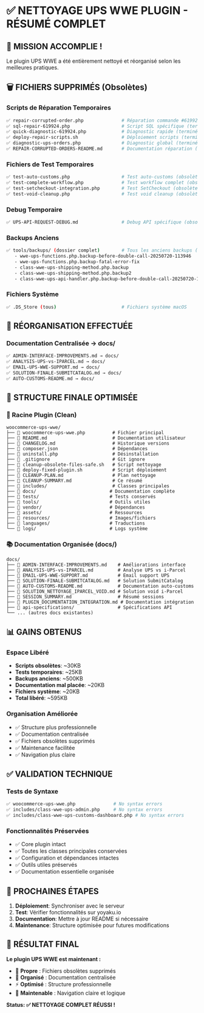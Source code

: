 # ✅ NETTOYAGE UPS WWE PLUGIN - RÉSUMÉ COMPLET

## 🎯 **MISSION ACCOMPLIE !**

Le plugin UPS WWE a été entièrement nettoyé et réorganisé selon les meilleures pratiques.

## 🗑️ **FICHIERS SUPPRIMÉS (Obsolètes)**

### **Scripts de Réparation Temporaires**
```bash
✅ repair-corrupted-order.php              # Réparation commande #619924 (terminée)
✅ sql-repair-619924.php                   # Script SQL spécifique (terminé)
✅ quick-diagnostic-619924.php             # Diagnostic rapide (terminé)
✅ deploy-repair-scripts.sh                # Déploiement scripts (terminé)
✅ diagnostic-ups-orders.php               # Diagnostic global (terminé)
✅ REPAIR-CORRUPTED-ORDERS-README.md       # Documentation réparation (terminée)
```

### **Fichiers de Test Temporaires**
```bash
✅ test-auto-customs.php                   # Test auto-customs (obsolète)
✅ test-complete-workflow.php              # Test workflow complet (obsolète)
✅ test-setcheckout-integration.php        # Test SetCheckout (obsolète)
✅ test-void-cleanup.php                   # Test void cleanup (obsolète)
```

### **Debug Temporaire**
```bash
✅ UPS-API-REQUEST-DEBUG.md                # Debug API spécifique (obsolète)
```

### **Backups Anciens**
```bash
✅ tools/backups/ (dossier complet)        # Tous les anciens backups (~500KB)
   - wwe-ups-functions.php.backup-before-double-call-20250720-113946
   - wwe-ups-functions.php.backup-fatal-error-fix
   - class-wwe-ups-shipping-method.php.backup
   - class-wwe-ups-shipping-method.php.backup2
   - class-wwe-ups-api-handler.php.backup-before-double-call-20250720-113941
```

### **Fichiers Système**
```bash
✅ .DS_Store (tous)                        # Fichiers système macOS
```

## 📁 **RÉORGANISATION EFFECTUÉE**

### **Documentation Centralisée → docs/**
```bash
✅ ADMIN-INTERFACE-IMPROVEMENTS.md → docs/
✅ ANALYSIS-UPS-vs-IPARCEL.md → docs/
✅ EMAIL-UPS-WWE-SUPPORT.md → docs/
✅ SOLUTION-FINALE-SUBMITCATALOG.md → docs/
✅ AUTO-CUSTOMS-README.md → docs/
```

## 🎉 **STRUCTURE FINALE OPTIMISÉE**

### **📂 Racine Plugin (Clean)**
```
woocommerce-ups-wwe/
├── 📄 woocommerce-ups-wwe.php          # Fichier principal
├── 📄 README.md                        # Documentation utilisateur
├── 📄 CHANGELOG.md                     # Historique versions
├── 📄 composer.json                    # Dépendances
├── 📄 uninstall.php                    # Désinstallation
├── 📄 .gitignore                       # Git ignore
├── 📄 cleanup-obsolete-files-safe.sh   # Script nettoyage
├── 📄 deploy-fixed-plugin.sh           # Script déploiement
├── 📄 CLEANUP-PLAN.md                  # Plan nettoyage
├── 📄 CLEANUP-SUMMARY.md               # Ce résumé
├── 📁 includes/                        # Classes principales
├── 📁 docs/                           # Documentation complète
├── 📁 tests/                          # Tests conservés
├── 📁 tools/                          # Outils utiles
├── 📁 vendor/                         # Dépendances
├── 📁 assets/                         # Ressources
├── 📁 resources/                      # Images/fichiers
├── 📁 languages/                      # Traductions
└── 📁 logs/                           # Logs système
```

### **📚 Documentation Organisée (docs/)**
```
docs/
├── 📄 ADMIN-INTERFACE-IMPROVEMENTS.md    # Améliorations interface
├── 📄 ANALYSIS-UPS-vs-IPARCEL.md         # Analyse UPS vs i-Parcel
├── 📄 EMAIL-UPS-WWE-SUPPORT.md           # Email support UPS
├── 📄 SOLUTION-FINALE-SUBMITCATALOG.md   # Solution SubmitCatalog
├── 📄 AUTO-CUSTOMS-README.md             # Documentation auto-customs
├── 📄 SOLUTION_NETTOYAGE_IPARCEL_VOID.md # Solution void i-Parcel
├── 📄 SESSION_SUMMARY.md                 # Résumé sessions
├── 📄 PLUGIN_DOCUMENTATION_INTEGRATION.md # Documentation intégration
├── 📁 api-specifications/                # Spécifications API
└── ... (autres docs existantes)
```

## 📊 **GAINS OBTENUS**

### **Espace Libéré**
- **Scripts obsolètes**: ~30KB
- **Tests temporaires**: ~25KB
- **Backups anciens**: ~500KB
- **Documentation mal placée**: ~20KB
- **Fichiers système**: ~20KB
- **Total libéré**: ~595KB

### **Organisation Améliorée**
- ✅ Structure plus professionnelle
- ✅ Documentation centralisée
- ✅ Fichiers obsolètes supprimés
- ✅ Maintenance facilitée
- ✅ Navigation plus claire

## ✅ **VALIDATION TECHNIQUE**

### **Tests de Syntaxe**
```bash
✅ woocommerce-ups-wwe.php              # No syntax errors
✅ includes/class-wwe-ups-admin.php     # No syntax errors  
✅ includes/class-wwe-ups-customs-dashboard.php # No syntax errors
```

### **Fonctionnalités Préservées**
- ✅ Core plugin intact
- ✅ Toutes les classes principales conservées
- ✅ Configuration et dépendances intactes
- ✅ Outils utiles préservés
- ✅ Documentation essentielle organisée

## 🚀 **PROCHAINES ÉTAPES**

1. **Déploiement**: Synchroniser avec le serveur
2. **Test**: Vérifier fonctionnalités sur yoyaku.io
3. **Documentation**: Mettre à jour README si nécessaire
4. **Maintenance**: Structure optimisée pour futures modifications

## 🎊 **RÉSULTAT FINAL**

**Le plugin UPS WWE est maintenant :**
- 🧹 **Propre** : Fichiers obsolètes supprimés
- 📁 **Organisé** : Documentation centralisée
- ⚡ **Optimisé** : Structure professionnelle
- 🔧 **Maintenable** : Navigation claire et logique

**Status: ✅ NETTOYAGE COMPLET RÉUSSI !** 